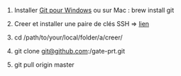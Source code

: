 1) Installer [Git pour Windows](http://msysgit.github.io)
  ou sur Mac : brew install git
  
2) Creer et installer une paire de clés SSH => [lien](https://help.github.com/articles/generating-ssh-keys/)

3) cd /path/to/your/local/folder/a/creer/

4) git clone git@github.com:<username>/gate-prt.git

5) git pull origin master
